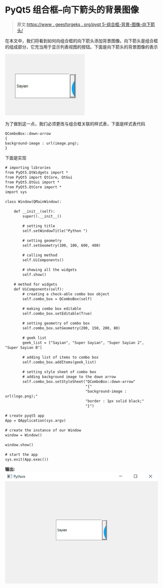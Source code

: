 # PyQt5 组合框–向下箭头的背景图像

> 原文:[https://www . geesforgeks . org/pyqt 5-组合框-背景-图像-向下箭头/](https://www.geeksforgeeks.org/pyqt5-combo-box-background-image-to-down-arrow/)

在本文中，我们将看到如何向组合框的向下箭头添加背景图像。向下箭头是组合框的组成部分，它充当用于显示列表视图的按钮。下面是向下箭头的背景图像的表示

![](img/b22b9b8ea136826e5094695971d0553e.png)

为了做到这一点，我们必须更改与组合框关联的样式表，下面是样式表代码

```
QComboBox::down-arrow
{
background-image : url(image.png);
}

```

下面是实现

```
# importing libraries
from PyQt5.QtWidgets import * 
from PyQt5 import QtCore, QtGui
from PyQt5.QtGui import * 
from PyQt5.QtCore import * 
import sys

class Window(QMainWindow):

    def __init__(self):
        super().__init__()

        # setting title
        self.setWindowTitle("Python ")

        # setting geometry
        self.setGeometry(100, 100, 600, 400)

        # calling method
        self.UiComponents()

        # showing all the widgets
        self.show()

    # method for widgets
    def UiComponents(self):
        # creating a check-able combo box object
        self.combo_box = QComboBox(self)

        # making combo box editable
        self.combo_box.setEditable(True)

        # setting geometry of combo box
        self.combo_box.setGeometry(200, 150, 200, 80)

        # geek list
        geek_list = ["Sayian", "Super Sayian", "Super Sayian 2", "Super Sayian B"]

        # adding list of items to combo box
        self.combo_box.addItems(geek_list)

        # setting style sheet of combo box
        # adding background image to the down arrow
        self.combo_box.setStyleSheet("QComboBox::down-arrow"
                                     "{"
                                     "background-image : url(logo.png);"
                                     "border : 1px solid black;"
                                     "}")

# create pyqt5 app
App = QApplication(sys.argv)

# create the instance of our Window
window = Window()

window.show()

# start the app
sys.exit(App.exec())
```

**输出:**
![](img/42580ae61909f738519cd2c45e390bdd.png)
